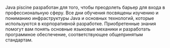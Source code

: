 Java piscine разработан для того, чтобы преодолеть барьер для входа в профессиональную сферу.
Все дни обучения посвящены изучению и пониманию инфраструктуры Java и основных технологий, которые используются в корпоративной разработке.
Приобретенные знания помогут вам понять основные языковые механики и разработать программное обеспечение, соответствующее общепринятым стандартам.
